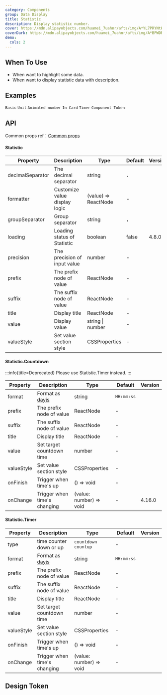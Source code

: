 ```yaml
---
category: Components
group: Data Display
title: Statistic
description: Display statistic number.
cover: https://mdn.alipayobjects.com/huamei_7uahnr/afts/img/A*YL7PRYNtH-4AAAAAAAAAAAAADrJ8AQ/original
coverDark: https://mdn.alipayobjects.com/huamei_7uahnr/afts/img/A*BPWDRbSYxJ4AAAAAAAAAAAAADrJ8AQ/original
demo:
  cols: 2
---
```


## When To Use

- When want to highlight some data.
- When want to display statistic data with description.

## Examples

<!-- prettier-ignore -->
<code src="./demo/basic.tsx">Basic</code>
<code src="./demo/unit.tsx">Unit</code>
<code src="./demo/animated.tsx">Animated number</code>
<code src="./demo/card.tsx" background="grey">In Card</code>
<code src="./demo/timer.tsx">Timer</code>
<code src="./demo/component-token.tsx" debug>Component Token</code>

## API

Common props ref：[Common props](/docs/react/common-props)

#### Statistic

| Property         | Description                   | Type                 | Default | Version |
| ---------------- | ----------------------------- | -------------------- | ------- | ------- |
| decimalSeparator | The decimal separator         | string               | `.`     |         |
| formatter        | Customize value display logic | (value) => ReactNode | -       |         |
| groupSeparator   | Group separator               | string               | `,`     |         |
| loading          | Loading status of Statistic   | boolean              | false   | 4.8.0   |
| precision        | The precision of input value  | number               | -       |         |
| prefix           | The prefix node of value      | ReactNode            | -       |         |
| suffix           | The suffix node of value      | ReactNode            | -       |         |
| title            | Display title                 | ReactNode            | -       |         |
| value            | Display value                 | string \| number     | -       |         |
| valueStyle       | Set value section style       | CSSProperties        | -       |         |

#### Statistic.Countdown

<!-- prettier-ignore -->
:::info{title=Deprecated}
Please use Statistic.Timer instead.
:::

| Property | Description | Type | Default | Version |
| --- | --- | --- | --- | --- |
| format | Format as [dayjs](https://day.js.org/) | string | `HH:mm:ss` |  |
| prefix | The prefix node of value | ReactNode | - |  |
| suffix | The suffix node of value | ReactNode | - |  |
| title | Display title | ReactNode | - |  |
| value | Set target countdown time | number | - |  |
| valueStyle | Set value section style | CSSProperties | - |  |
| onFinish | Trigger when time's up | () => void | - |  |
| onChange | Trigger when time's changing | (value: number) => void | - | 4.16.0 |

#### Statistic.Timer

| Property | Description | Type | Default | Version |
| --- | --- | --- | --- | --- |
| type | time counter down or up | `countdown` `countup` | - |  |
| format | Format as [dayjs](https://day.js.org/) | string | `HH:mm:ss` |  |
| prefix | The prefix node of value | ReactNode | - |  |
| suffix | The suffix node of value | ReactNode | - |  |
| title | Display title | ReactNode | - |  |
| value | Set target countdown time | number | - |  |
| valueStyle | Set value section style | CSSProperties | - |  |
| onFinish | Trigger when time's up | () => void | - |  |
| onChange | Trigger when time's changing | (value: number) => void | - |  |

## Design Token

<ComponentTokenTable component="Statistic"></ComponentTokenTable>
